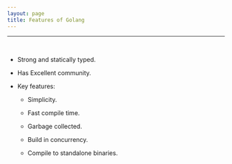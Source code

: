 ```yaml
---
layout: page
title: Features of Golang
---
```

***

&nbsp;

* Strong and statically typed.

* Has Excellent community.

* Key features:

  * Simplicity.

  * Fast compile time.

  * Garbage collected.

  * Build in concurrency.

  * Compile to standalone binaries.
